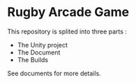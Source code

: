 Rugby Arcade Game
===========================

This repository is splited into three parts :
* The Unity project
* The Document
* The Builds

See documents for more details.